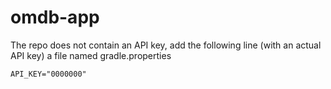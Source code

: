 # omdb-app
The repo does not contain an API key, add the following line (with an actual API key) a file named gradle.properties

    API_KEY="0000000"
